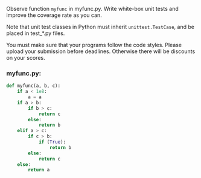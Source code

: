Observe function <code>myfunc</code> in myfunc.py. Write white-box unit tests and improve the coverage rate as you can.

Note that unit test classes in Python must inherit <code>unittest.TestCase</code>, and be placed in test_*.py files.

You must make sure that your programs follow the code styles. Please upload your submission before deadlines. Otherwise there will be discounts on your scores.

### myfunc.py: ###

```python
def myfunc(a, b, c):
    if a < 1e8:
        a = a
    if a > b:
        if b > c:
            return c
        else:
            return b
    elif a > c:
        if c > b:
            if (True):
                return b
        else:
            return c
    else:
        return a
```
